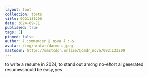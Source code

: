 ```yaml
---
layout: toot
collection: toots
title: 0921133200
date: 2024-09-21
published: true
tags: []
pinned: false
author: ⸸ commander ░ nova ⸸ :~$
avatar: /img/avatar/daemon.jpeg
mastodon: https://mastodon.online/@cmdr_nova/0921133200
---
```


to write a resume in 2024, to stand out among no-effort ai generated resumesshould be easy, yes
